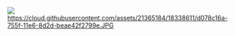 ![](https://cloud.githubusercontent.com/assets/21365184/18338611/d078c16a-755f-11e6-8d2d-beae42f2799e.JPG)
https://cloud.githubusercontent.com/assets/21365184/18338611/d078c16a-755f-11e6-8d2d-beae42f2799e.JPG
